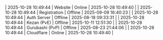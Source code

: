 | 2025-10-28 10:49:44 | Website | Online | 2025-10-28 10:49:40 |
| 2025-10-28 10:49:44 | Registration | Offline | 2025-09-09 16:40:23 |
| 2025-10-28 10:49:44 | Auth Server | Offline | 2025-08-18 09:33:31 |
| 2025-10-28 10:49:44 | Kezan (PvE) | Offline | 2025-10-11 12:51:30 |
| 2025-10-28 10:49:44 | Gurubashi (PvP) | Offline | 2025-08-23 21:44:06 |
| 2025-10-28 10:49:44 | Cloudflare | Online | 2025-10-28 10:49:40 |
